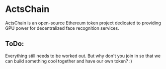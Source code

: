 # ActsChain
ActsChain is an open-source Ethereum token project dedicated to providing GPU power for decentralized face recognition services.

## ToDo:

Everything still needs to be worked out. But why don't you join in so that we can build something cool together and have our own token? :)